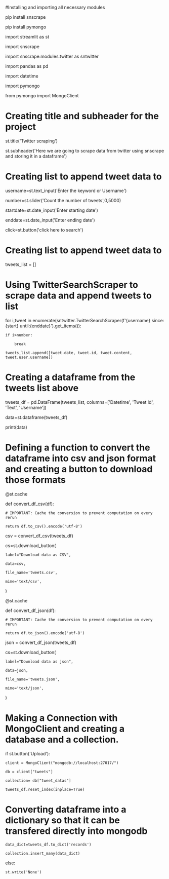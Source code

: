 #Installing and importing all necessary modules

pip install snscrape

pip install pymongo

import streamlit as st

import snscrape


import snscrape.modules.twitter as sntwitter

import pandas as pd

import datetime

import pymongo

from pymongo import MongoClient

# Creating title and subheader for the project

st.title('Twitter scraping') 

st.subheader('Here we are going to scrape data from twitter using snscrape and storing  it in a dataframe')

# Creating list to append tweet data to

username=st.text_input('Enter the keyword or Username')

number=st.slider('Count the number of tweets',0,5000)

startdate=st.date_input('Enter starting date')

enddate=st.date_input('Enter ending date')

click=st.button('click here to search')

# Creating list to append tweet data to

tweets_list = []

# Using TwitterSearchScraper to scrape data and append tweets to list
for i,tweet in enumerate(sntwitter.TwitterSearchScraper(f'{username} since:{start} until:{enddate}').get_items()):
    
    if i>number:
        
        break
    
    tweets_list.append([tweet.date, tweet.id, tweet.content, tweet.user.username])
    
# Creating a dataframe from the tweets list above

tweets_df = pd.DataFrame(tweets_list, columns=['Datetime', 'Tweet Id', 'Text', 'Username'])

data=st.dataframe(tweets_df)

print(data)

# Defining a function to convert the dataframe into csv and json format and creating a button to download those formats

@st.cache

def convert_df_csv(df):
    
    # IMPORTANT: Cache the conversion to prevent computation on every rerun
    
    return df.to_csv().encode('utf-8')


csv = convert_df_csv(tweets_df)

cs=st.download_button(
    
    label="Download data as CSV",
    
    data=csv,
    
    file_name='tweets.csv',
    
    mime='text/csv',
)

@st.cache

def convert_df_json(df):
    
    # IMPORTANT: Cache the conversion to prevent computation on every rerun
    
    return df.to_json().encode('utf-8')


json = convert_df_json(tweets_df)

cs=st.download_button(
    
    label="Download data as json",
    
    data=json,
    
    file_name='tweets.json',
    
    mime='text/json',
)

# Making a Connection with MongoClient and creating a database and a collection.

if st.button('Upload'):
    
    client = MongoClient("mongodb://localhost:27017/")

    db = client["tweets"]

    collection= db["tweet_datas"]
    
    tweets_df.reset_index(inplace=True)
    
# Converting dataframe into a dictionary so that it can be transfered directly into mongodb  
    
    data_dict=tweets_df.to_dict('records')
    
    collection.insert_many(data_dict)
 
 
else:
    
    st.write('None')


